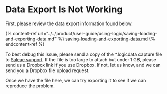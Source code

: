 # Data Export Is Not Working

First, please review the data export information found below.

{% content-ref url="../../product/user-guide/using-logic/saving-loading-and-exporting-data.md" %}
[saving-loading-and-exporting-data.md](../../product/user-guide/using-logic/saving-loading-and-exporting-data.md)
{% endcontent-ref %}

To best debug this issue, please send a copy of the \*.logicdata capture file to [Saleae support](https://contact.saleae.com/hc/en-us/requests/new). If the file is too large to attach but under 1 GB, please send us a Dropbox link if you use Dropbox. If not, let us know, and we can send you a Dropbox file upload request.

Once we have the file here, we can try exporting it to see if we can reproduce the problem.
